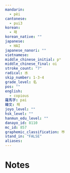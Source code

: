 ```yaml
---
mandarin:
  - pèi
cantonese:
  - pui3
korean:
  - 패
korean_native: ""
japanese:
  - HAI
japanese_nanori: ""
vietnamese:
middle_chinese_initial: pʰ
middle_chinese_final: ɑi
stroke_count: "7"
radical: 水
skip_number: 1-3-4
grade_level: 名
pos: ""
english:
  - copious
羅馬字: pai
韓文: 패
joyo_level: ""
hsk_level: ""
hanmun_edu_level: ""
danayo_id: 8110
mc_id: 857
graphemic_classification: 巿
stand_in: "FALSE"
aliases:
---
```


# Notes
